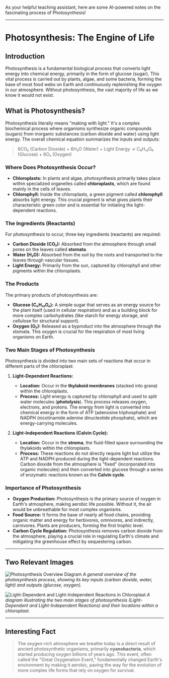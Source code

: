 As your helpful teaching assistant, here are some AI-powered notes on the fascinating process of Photosynthesis!

---

# Photosynthesis: The Engine of Life

## Introduction
Photosynthesis is a fundamental biological process that converts light energy into chemical energy, primarily in the form of glucose (sugar). This vital process is carried out by plants, algae, and some bacteria, forming the base of most food webs on Earth and continuously replenishing the oxygen in our atmosphere. Without photosynthesis, the vast majority of life as we know it would not exist.

## What is Photosynthesis?
Photosynthesis literally means "making with light." It's a complex biochemical process where organisms synthesize organic compounds (sugars) from inorganic substances (carbon dioxide and water) using light energy. The overall chemical equation summarizes the inputs and outputs:

> 6CO₂ (Carbon Dioxide) + 6H₂O (Water) + Light Energy → C₆H₁₂O₆ (Glucose) + 6O₂ (Oxygen)

### Where Does Photosynthesis Occur?
*   **Chloroplasts:** In plants and algae, photosynthesis primarily takes place within specialized organelles called **chloroplasts**, which are found mainly in the cells of leaves.
*   **Chlorophyll:** Inside the chloroplasts, a green pigment called **chlorophyll** absorbs light energy. This crucial pigment is what gives plants their characteristic green color and is essential for initiating the light-dependent reactions.

### The Ingredients (Reactants)
For photosynthesis to occur, three key ingredients (reactants) are required:
*   **Carbon Dioxide (CO₂):** Absorbed from the atmosphere through small pores on the leaves called **stomata**.
*   **Water (H₂O):** Absorbed from the soil by the roots and transported to the leaves through vascular tissues.
*   **Light Energy:** Primarily from the sun, captured by chlorophyll and other pigments within the chloroplasts.

### The Products
The primary products of photosynthesis are:
*   **Glucose (C₆H₁₂O₆):** A simple sugar that serves as an energy source for the plant itself (used in cellular respiration) and as a building block for more complex carbohydrates (like starch for energy storage, and cellulose for structural support).
*   **Oxygen (O₂):** Released as a byproduct into the atmosphere through the stomata. This oxygen is crucial for the respiration of most living organisms on Earth.

### Two Main Stages of Photosynthesis
Photosynthesis is divided into two main sets of reactions that occur in different parts of the chloroplast:

1.  **Light-Dependent Reactions:**
    *   **Location:** Occur in the **thylakoid membranes** (stacked into grana) within the chloroplasts.
    *   **Process:** Light energy is captured by chlorophyll and used to split water molecules (**photolysis**). This process releases oxygen, electrons, and protons. The energy from light is converted into chemical energy in the form of ATP (adenosine triphosphate) and NADPH (nicotinamide adenine dinucleotide phosphate), which are energy-carrying molecules.

2.  **Light-Independent Reactions (Calvin Cycle):**
    *   **Location:** Occur in the **stroma**, the fluid-filled space surrounding the thylakoids within the chloroplasts.
    *   **Process:** These reactions do not directly require light but utilize the ATP and NADPH produced during the light-dependent reactions. Carbon dioxide from the atmosphere is "fixed" (incorporated into organic molecules) and then converted into glucose through a series of enzymatic reactions known as the **Calvin cycle**.

### Importance of Photosynthesis
*   **Oxygen Production:** Photosynthesis is the primary source of oxygen in Earth's atmosphere, making aerobic life possible. Without it, the air would be unbreathable for most complex organisms.
*   **Food Source:** It forms the base of nearly all food chains, providing organic matter and energy for herbivores, omnivores, and indirectly, carnivores. Plants are producers, forming the first trophic level.
*   **Carbon Cycle Regulation:** Photosynthesis removes carbon dioxide from the atmosphere, playing a crucial role in regulating Earth's climate and mitigating the greenhouse effect by sequestering carbon.

---

## Two Relevant Images

![Photosynthesis Overview Diagram](https://upload.wikimedia.org/wikipedia/commons/thumb/1/1a/Photosynthesis_en.svg/1024px-Photosynthesis_en.svg.png)
*A general overview of the photosynthesis process, showing its key inputs (carbon dioxide, water, light) and outputs (glucose, oxygen).*

![Light-Dependent and Light-Independent Reactions in Chloroplast](https://upload.wikimedia.org/wikipedia/commons/thumb/c/cd/Chloroplast_Light_and_Dark_Reactions.svg/1024px-Chloroplast_Light_and_Dark_Reactions.svg.png)
*A diagram illustrating the two main stages of photosynthesis (Light-Dependent and Light-Independent Reactions) and their locations within a chloroplast.*

---

## Interesting Fact

> The oxygen-rich atmosphere we breathe today is a direct result of ancient photosynthetic organisms, primarily **cyanobacteria**, which started producing oxygen billions of years ago. This event, often called the "Great Oxygenation Event," fundamentally changed Earth's environment by making it aerobic, paving the way for the evolution of more complex life forms that rely on oxygen for survival.